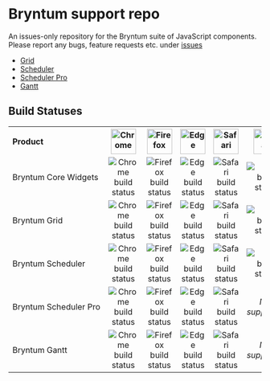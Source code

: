 # Bryntum support repo
An issues-only repository for the Bryntum suite of JavaScript components. Please report any bugs, feature requests etc. under [issues](https://github.com/bryntum/support/issues)
 

* <a href="http://bryntum.com/products/grid">Grid</a>
* <a href="http://bryntum.com/products/scheduler">Scheduler</a>
* <a href="http://bryntum.com/products/scheduler">Scheduler Pro</a>
* <a href="http://bryntum.com/products/gantt">Gantt</a>

<h2>Build Statuses</h2>
<table align="center">
<tr>
    <th align="left">Product</th>
    <th><img width="50" src="https://bryntum.com/temp/browserlogos/chrome_256x256.png" alt="Chrome"/></th>
    <th><img width="50" src="https://bryntum.com/temp/browserlogos/firefox_256x256.png" alt="Firefox"/></th>
    <th><img width="50" src="https://bryntum.com/temp/browserlogos/edge_256x256.png?a" alt="Edge"/></th>
    <th><img width="50" src="https://bryntum.com/temp/browserlogos/safari_256x256.png" alt="Safari"/></th>
    <th><img width="50" src="https://bryntum.com/temp/browserlogos/ie_256x256.png" alt="Safari"/></th>
</tr>
 <tr>
    <td nowrap style="white-space: nowrap">Bryntum Core Widgets</td>
    <td style="text-align:center"><img alt="Chrome build status" src="http://teamcity.bryntum.com/app/rest/builds/buildType:(id:Core_CoreInChrome),branch:release/statusIcon.svg"/></td>
    <td style="text-align:center"><img alt="Firefox build status" src="http://teamcity.bryntum.com/app/rest/builds/buildType:(id:Core_CoreInFirefox),branch:release/statusIcon.svg"/></td>
    <td style="text-align:center"><img alt="Edge build status" src="http://teamcity.bryntum.com/app/rest/builds/buildType:(id:Core_CoreInEdge),branch:release/statusIcon.svg"/></td>
    <td style="text-align:center"><img alt="Safari build status" src="http://teamcity.bryntum.com/app/rest/builds/buildType:(id:Core_CoreInSafari),branch:release/statusIcon.svg"/></td>
    <td style="text-align:center"><img alt="IE11 build status" src="http://teamcity.bryntum.com/app/rest/builds/buildType:(id:Core_CoreInIE11),branch:release/statusIcon.svg"/></td>
</tr>
<tr>
    <td nowrap style="white-space: nowrap">Bryntum Grid</td>
    <td style="text-align:center"><img alt="Chrome build status" src="http://teamcity.bryntum.com/app/rest/builds/buildType:(id:VanillaGrid_VanillaGridInChrome),branch:release/statusIcon.svg"/></td>
    <td style="text-align:center"><img alt="Firefox build status" src="http://teamcity.bryntum.com/app/rest/builds/buildType:(id:VanillaGrid_VanillaGridInFirefox),branch:release/statusIcon.svg"/></td>
    <td style="text-align:center"><img alt="Edge build status" src="http://teamcity.bryntum.com/app/rest/builds/buildType:(id:VanillaGrid_VanillaGridInEdge),branch:release/statusIcon.svg"/></td>
    <td style="text-align:center"><img alt="Safari build status" src="http://teamcity.bryntum.com/app/rest/builds/buildType:(id:VanillaGrid_VanillaGridInSafari),branch:release/statusIcon.svg"/></td>
    <td style="text-align:center"><img alt="IE11 build status" src="http://teamcity.bryntum.com/app/rest/builds/buildType:(id:VanillaGrid_VanillaGridInIE11),branch:release/statusIcon.svg"/></td>
</tr>
<tr>
    <td nowrap style="white-space: nowrap">Bryntum Scheduler</td>
    <td style="text-align:center"><img alt="Chrome build status" src="http://teamcity.bryntum.com/app/rest/builds/buildType:(id:VanillaScheduler_VanillaSchedulerInChrome),branch:release/statusIcon.svg"/></td>
    <td style="text-align:center"><img alt="Firefox build status" src="http://teamcity.bryntum.com/app/rest/builds/buildType:(id:VanillaScheduler_VanillaSchedulerInFirefox),branch:release/statusIcon.svg"/></td>
    <td style="text-align:center"><img alt="Edge build status" src="http://teamcity.bryntum.com/app/rest/builds/buildType:(id:VanillaScheduler_VanillaSchedulerInEdge),branch:release/statusIcon.svg"/></td>
    <td style="text-align:center"><img alt="Safari build status" src="http://teamcity.bryntum.com/app/rest/builds/buildType:(id:VanillaScheduler_VanillaSchedulerInSafari),branch:release/statusIcon.svg"/></td>
    <td style="text-align:center"><img alt="IE11 build status" src="http://teamcity.bryntum.com/app/rest/builds/buildType:(id:VanillaScheduler_VanillaSchedulerInIE11),branch:release/statusIcon.svg"/></td>
</tr>
<tr>
    <td nowrap style="white-space: nowrap">Bryntum Scheduler Pro</td>
    <td style="text-align:center"><img alt="Chrome build status" src="http://teamcity.bryntum.com/app/rest/builds/buildType:(id:SchedulerPro_SchedulerProInChrome),branch:release/statusIcon.svg"/></td>
    <td style="text-align:center"><img alt="Firefox build status" src="http://teamcity.bryntum.com/app/rest/builds/buildType:(id:SchedulerPro_SchedulerProInFirefox),branch:release/statusIcon.svg"/></td>
    <td style="text-align:center"><img alt="Edge build status" src="http://teamcity.bryntum.com/app/rest/builds/buildType:(id:SchedulerPro_SchedulerProInEdge),branch:release/statusIcon.svg"/></td>
    <td style="text-align:center"><img alt="Safari build status" src="http://teamcity.bryntum.com/app/rest/builds/buildType:(id:SchedulerPro_SchedulerProInSafari),branch:release/statusIcon.svg"/></td>
    <td style="text-align:center"><i>Not supported</i></td>
</tr>
<tr>
    <td nowrap style="white-space: nowrap">Bryntum Gantt</td>
    <td style="text-align:center"><img alt="Chrome build status" src="http://teamcity.bryntum.com/app/rest/builds/buildType:(id:VanillaGantt_VanillaGanttInChrome),branch:release/statusIcon.svg"/></td>
    <td style="text-align:center"><img alt="Firefox build status" src="http://teamcity.bryntum.com/app/rest/builds/buildType:(id:VanillaGantt_VanillaGanttInFirefox),branch:release/statusIcon.svg"/></td>
    <td style="text-align:center"><img alt="Edge build status" src="http://teamcity.bryntum.com/app/rest/builds/buildType:(id:VanillaGantt_VanillaGanttInEdge),branch:release/statusIcon.svg"/></td>
    <td style="text-align:center"><img alt="Safari build status" src="http://teamcity.bryntum.com/app/rest/builds/buildType:(id:VanillaGantt_VanillaGanttInSafari),branch:release/statusIcon.svg"/></td>
    <td style="text-align:center"><i>Not supported</i></td>
</tr>
</table>

